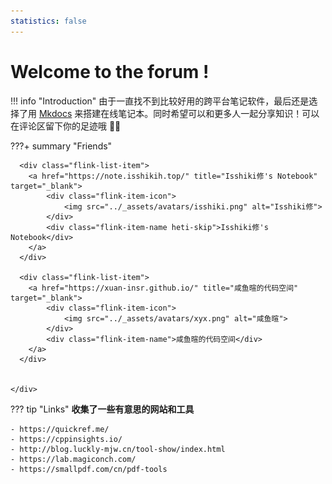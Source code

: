 ```yaml
---
statistics: false
---
```


# Welcome to the forum !

!!! info "Introduction"
    由于一直找不到比较好用的跨平台笔记软件，最后还是选择了用 [Mkdocs](https://www.mkdocs.org/) 来搭建在线笔记本。同时希望可以和更多人一起分享知识！可以在评论区留下你的足迹哦 👣👣

???+ summary "Friends"
    <div class="flink-list">

      <div class="flink-list-item">
        <a href="https://note.isshikih.top/" title="Isshiki修's Notebook" target="_blank">
            <div class="flink-item-icon">
                <img src="../_assets/avatars/isshiki.png" alt="Isshiki修">
            </div>
            <div class="flink-item-name heti-skip">Isshiki修's Notebook</div>
        </a>
      </div>

      <div class="flink-list-item">
        <a href="https://xuan-insr.github.io/" title="咸鱼暄的代码空间" target="_blank">
            <div class="flink-item-icon">
                <img src="../_assets/avatars/xyx.png" alt="咸鱼暄">
            </div>
            <div class="flink-item-name">咸鱼暄的代码空间</div>
        </a>
      </div>


    </div>


??? tip "Links"
    **收集了一些有意思的网站和工具**

    - https://quickref.me/
    - https://cppinsights.io/
    - http://blog.luckly-mjw.cn/tool-show/index.html
    - https://lab.magiconch.com/
    - https://smallpdf.com/cn/pdf-tools

